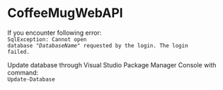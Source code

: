 # CoffeeMugWebAPI
If you encounter following error:<br>
<code>SqlException: Cannot open database "<i>DatabaseName</i>" requested by the login. The login failed.</code>

Update database through Visual Studio Package Manager Console with command:<br>
<code>Update-Database</code>
